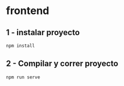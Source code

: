 # frontend

## 1 - instalar proyecto
```
npm install
```

## 2 - Compilar y correr proyecto
```
npm run serve
```